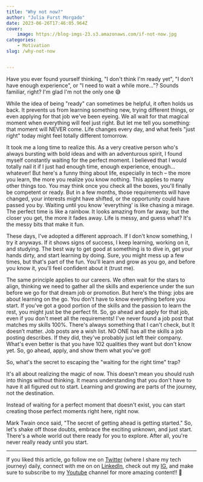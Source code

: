 ```yaml
---
title: "Why not now?"
author: "Julia Furst Morgado"
date: 2023-06-26T17:46:05.964Z
cover:
    image: https://blog-imgs-23.s3.amazonaws.com/if-not-now.jpg
categories: 
    - Motivation
slug: /why-not-now


---
```


Have you ever found yourself thinking, "I don't think I'm ready yet", "I don’t have enough experience", or "I need to wait a while more..."? Sounds familiar, right? I'm glad I'm not the only one 😅

While the idea of being "ready" can sometimes be helpful, it often holds us back. It prevents us from learning something new, trying different things, or even applying for that job we've been eyeing. We all wait for that magical moment when everything will feel just right. But let me tell you something: that moment will NEVER come. Life changes every day, and what feels "just right" today might feel totally different tomorrow.

It took me a long time to realize this. As a very creative person who's always bursting with bold ideas and with an adventurous spirit, I found myself constantly waiting for the perfect moment. I believed that I would totally nail it if I just had enough time, enough experience, enough... whatever! But here's a funny thing about life, especially in tech – the more you learn, the more you realize you know nothing. This applies to many other things too. You may think once you check all the boxes, you'll finally be competent or ready. But in a few months, those requirements will have changed, your interests might have shifted, or the opportunity could have passed you by. Waiting until you know 'everything' is like chasing a mirage. The perfect time is like a rainbow. It looks amazing from far away, but the closer you get, the more it fades away. Life is messy, and guess what? It's the messy bits that make it fun.

These days, I've adopted a different approach. If I don't know something, I try it anyways. If it shows signs of success, I keep learning, working on it, and studying. The best way to get good at something is to dive in, get your hands dirty, and start learning by doing. Sure, you might mess up a few times, but that's part of the fun. You'll learn and grow as you go, and before you know it, you'll feel confident about it (trust me).

The same principle applies to our careers. We often wait for the stars to align, thinking we need to gather all the skills and experience under the sun before we go for that dream job or promotion. But here's the thing: jobs are about learning on the go.
You don't have to know everything before you start. If you've got a good portion of the skills and the passion to learn the rest, you might just be the perfect fit.
So, go ahead and apply for that job, even if you don't meet all the requirements! I've never found a job post that matches my skills 100%. There's always something that I can't check, but It doesn’t matter. Job posts are a wish list. NO ONE has all the skills a job posting describes. If they did, they've probably just left their company. What's even better is that you have 102 qualities they want but don't know yet. So, go ahead, apply, and show them what you've got!

So, what's the secret to escaping the "waiting for the right time" trap?

It's all about realizing the magic of now. This doesn't mean you should rush into things without thinking. It means understanding that you don't have to have it all figured out to start. Learning and growing are parts of the journey, not the destination.

Instead of waiting for a perfect moment that doesn't exist, you can start creating those perfect moments right here, right now.

Mark Twain once said, "The secret of getting ahead is getting started." So, let's shake off those doubts, embrace the exciting unknown, and just start. There's a whole world out there ready for you to explore. After all, you're never really ready until you start.

***
If you liked this article, go follow me on [Twitter](https://twitter.com/juliafmorgado) (where I share my tech journey) daily, connect with me on on [LinkedIn](https://www.linkedin.com/in/juliafmorgado/), check out my [IG](https://www.instagram.com/juliafmorgado/), and make sure to subscribe to my [Youtube](https://www.youtube.com/c/JuliaFMorgado) channel for more amazing content!! 🤍
